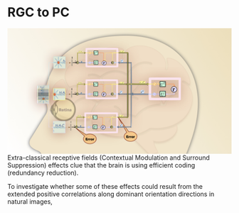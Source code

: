 # RGC to PC

<img src="images/PC_brain.jpeg" width="1000" align="right"/>

Extra-classical receptive fields (Contextual Modulation and Surround Suppression) effects clue that the brain is using efficient coding (redundancy reduction).
     
  To investigate whether some of these effects could
  result from the extended positive correlations along dominant
  orientation directions in natural images, 
